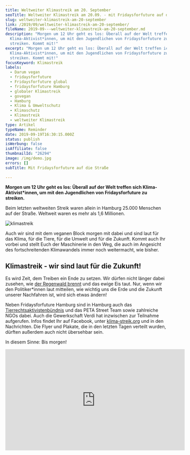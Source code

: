 ```yaml
---
title: Weltweiter Klimastreik am 20. September
seoTitle: Weltweiter Klimastreik am 20.09. - mit Fridaysforfuture auf die Straße
slug: weltweiter-klimastreik-am-20-september
link: /2019/09/weltweiter-klimastreik-am-20-september/
fileName: 2019-09---weltweiter-klimastreik-am-20-september.md
description: "Morgen um 12 Uhr geht es los: Überall auf der Welt treffen ich
  Klima-Aktivist*innen, um mit den Jugendlichen von Fridaysforfuture zu
  streiken. Kommt mit!"
excerpt: "Morgen um 12 Uhr geht es los: Überall auf der Welt treffen ich
  Klima-Aktivist*innen, um mit den Jugendlichen von Fridaysforfuture zu
  streiken. Kommt mit!"
focusKeyword: Klimastreik
labels:
  - Darum vegan
  - fridaysforfuture
  - Fridaysforfuture global
  - fridaysforfuture Hamburg
  - globaler Klimastreik
  - govegan
  - Hamburg
  - Klima & Umweltschutz
  - Klimaschutz
  - Klimastreik
  - weltweiter Klimastreik
type: Artikel
typeName: Reminder
date: 2019-09-19T16:30:15.000Z
status: publish
isWerbung: false
isAffiliate: false
thumbnailId: "26294"
image: /img/demo.jpg
errors: []
subTitle: Mit Fridaysforfuture auf die Straße
  
---
```


**Morgen um 12 Uhr geht es los: Überall auf der Welt treffen sich
Klima-Aktivist\*innen, um mit den Jugendlichen von Fridaysforfuture zu
streiken.**

Beim letzten weltweiten Streik waren allein in Hamburg 25.000 Menschen auf der
Straße. Weltweit waren es mehr als 1,6 Millionen.

![klimastreik](http://cardamonchai.com/wp-content/uploads/2019/09/trab-klimastreik-400x208.jpg "Klimastreik am 20. September. Grafik: Tierrechtsaktivistenbündnis Hamburg")

Auch wir sind mit dem veganen Block morgen mit dabei und sind laut für das
Klima, für die Tiere, für die Umwelt und für die Zukunft. Kommt auch Ihr vorbei
und stellt Euch der Maschinerie in den Weg, die auch im Angesicht des
fortschreitenden Klimawandels immer noch weitermacht, wie bisher.

## Klimastreik - wir sind laut für die Zukunft!

Es wird Zeit, dem Treiben ein Ende zu setzen. Wir dürfen nicht länger dabei
zusehen, wie [der Regenwald brennt](/2019/08/feuer-im-regenwald-amazonas/) und
das ewige Eis taut. Nur, wenn wir den Politiker\*innen laut mitteilen, wie
wichtig uns die Erde und die Zukunft unserer Nachfahren ist, wird sich etwas
ändern!

Neben Fridaysforfuture Hamburg sind in Hamburg auch das
[Tierrechtsaktivistenbündnis](/2019/08/animal-rights-march-2019/) und das PETA
Street Team sowie zahlreiche NGOs dabei. Auch die Gewerkschaft Verdi hat
inzwischen zur Teilnahme aufgerufen. Infos findet Ihr auf Facebook, unter
[klima-streik.org](http://www.klima-streik.org/) und in den Nachrichten. Die
Flyer und Plakate, die in den letzten Tagen verteilt wurden, dürften außerdem
auch nicht übersehbar sein.

In diesem Sinne: Bis morgen!

<iframe src="https://www.youtube.com/embed/IB5RyvdRAcU" width="560" height="315" frameborder="0" allowfullscreen="allowfullscreen"></iframe>

  